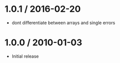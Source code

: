 
1.0.1 / 2016-02-20
==================

  * dont differentiate between arrays and single errors

1.0.0 / 2010-01-03
==================

  * Initial release
